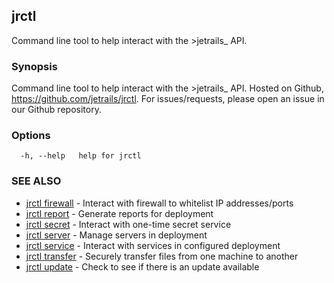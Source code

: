 ## jrctl

Command line tool to help interact with the >jetrails_ API.

### Synopsis

Command line tool to help interact with the >jetrails_ API. Hosted on Github,
https://github.com/jetrails/jrctl. For issues/requests, please open an issue in
our Github repository.

### Options

```
  -h, --help   help for jrctl
```

### SEE ALSO

* [jrctl firewall](jrctl_firewall.md)	 - Interact with firewall to whitelist IP addresses/ports
* [jrctl report](jrctl_report.md)	 - Generate reports for deployment
* [jrctl secret](jrctl_secret.md)	 - Interact with one-time secret service
* [jrctl server](jrctl_server.md)	 - Manage servers in deployment
* [jrctl service](jrctl_service.md)	 - Interact with services in configured deployment
* [jrctl transfer](jrctl_transfer.md)	 - Securely transfer files from one machine to another
* [jrctl update](jrctl_update.md)	 - Check to see if there is an update available

